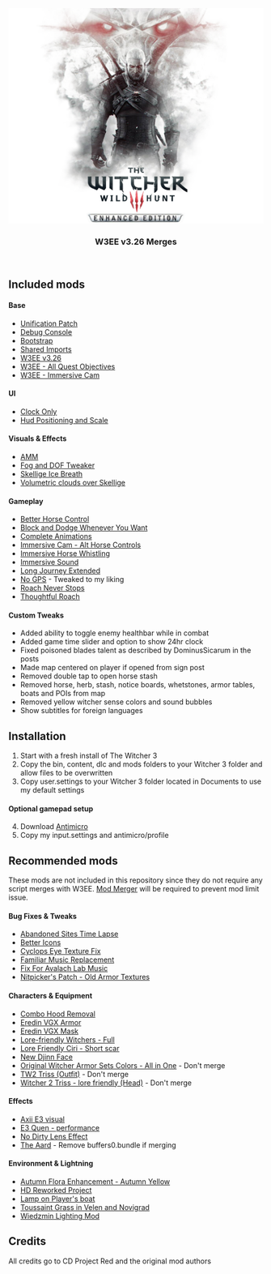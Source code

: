 <p align="center">
  <img src="./.github/banner.png" />

  <h3 align="center">
    W3EE v3.26 Merges
  </h3>
</p>

<br>

## Included mods

#### Base
- [Unification Patch](https://www.nexusmods.com/witcher3/mods/2134/?)
- [Debug Console](https://www.nexusmods.com/witcher3/mods/1555/?)
- [Bootstrap](https://www.nexusmods.com/witcher3/mods/2109/?)
- [Shared Imports](https://www.nexusmods.com/witcher3/mods/2110/?)
- [W3EE v3.26](https://www.nexusmods.com/witcher3/mods/2521/?)
- [W3EE - All Quest Objectives](https://www.nexusmods.com/witcher3/mods/2521/?)
- [W3EE - Immersive Cam](https://www.nexusmods.com/witcher3/mods/2521/?)

#### UI
- [Clock Only](https://www.nexusmods.com/witcher3/mods/1662/?)
- [Hud Positioning and Scale](https://www.nexusmods.com/witcher3/mods/861?)

#### Visuals & Effects
- [AMM](https://www.nexusmods.com/witcher3/mods/780?)
- [Fog and DOF Tweaker](https://www.nexusmods.com/witcher3/mods/2609?)
- [Skellige Ice Breath](https://www.nexusmods.com/witcher3/mods/1257/?)
- [Volumetric clouds over Skellige](https://www.nexusmods.com/witcher3/mods/1302/?)

#### Gameplay
- [Better Horse Control](https://www.nexusmods.com/witcher3/mods/2000?)
- [Block and Dodge Whenever You Want](https://www.nexusmods.com/witcher3/mods/1080/?)
- [Complete Animations](https://www.nexusmods.com/witcher3/mods/2632/?)
- [Immersive Cam - Alt Horse Controls](https://www.nexusmods.com/witcher3/mods/689/?)
- [Immersive Horse Whistling](https://www.nexusmods.com/witcher3/mods/2651/?)
- [Immersive Sound](https://www.nexusmods.com/witcher3/mods/1921/?)
- [Long Journey Extended](https://www.nexusmods.com/witcher3/mods/1630/?)
- [No GPS](https://www.nexusmods.com/witcher3/mods/1562/?) - Tweaked to my liking
- [Roach Never Stops](https://www.nexusmods.com/witcher3/mods/2288/?)
- [Thoughtful Roach](https://www.nexusmods.com/witcher3/mods/1586/?)

#### Custom Tweaks
- Added ability to toggle enemy healthbar while in combat
- Added game time slider and option to show 24hr clock
- Fixed poisoned blades talent as described by DominusSicarum in the posts
- Made map centered on player if opened from sign post
- Removed double tap to open horse stash
- Removed horse, herb, stash, notice boards, whetstones, armor tables, boats and POIs from map
- Removed yellow witcher sense colors and sound bubbles
- Show subtitles for foreign languages

## Installation
1. Start with a fresh install of The Witcher 3
2. Copy the bin, content, dlc and mods folders to your Witcher 3 folder and allow files to be overwritten
3. Copy user.settings to your Witcher 3 folder located in Documents to use my default settings

#### Optional gamepad setup
4. Download [Antimicro](https://github.com/AntiMicro/antimicro)
5. Copy my input.settings and antimicro/profile

## Recommended mods
These mods are not included in this repository since they do not require any script merges with W3EE. [Mod Merger](https://www.nexusmods.com/witcher3/mods/1931/?) will be required to prevent mod limit issue.

#### Bug Fixes & Tweaks
- [Abandoned Sites Time Lapse](https://www.nexusmods.com/witcher3/mods/2635/?)
- [Better Icons](https://www.nexusmods.com/witcher3/mods/1701/?)
- [Cyclops Eye Texture Fix](https://www.nexusmods.com/witcher3/mods/746?)
- [Familiar Music Replacement](https://www.nexusmods.com/witcher3/mods/1922?)
- [Fix For Avalach Lab Music](https://www.nexusmods.com/witcher3/mods/2165/?)
- [Nitpicker's Patch - Old Armor Textures](https://www.nexusmods.com/witcher3/mods/2117/?)

#### Characters & Equipment
- [Combo Hood Removal](https://www.nexusmods.com/witcher3/mods/2514?)
- [Eredin VGX Armor](https://www.nexusmods.com/witcher3/mods/1319/?)
- [Eredin VGX Mask](https://www.nexusmods.com/witcher3/mods/2077/?)
- [Lore-friendly Witchers - Full](https://www.nexusmods.com/witcher3/mods/390/?)
- [Lore Friendly Ciri - Short scar](https://www.nexusmods.com/witcher3/mods/685/?)
- [New Djinn Face](https://www.nexusmods.com/witcher3/mods/554/?)
- [Original Witcher Armor Sets Colors - All in One](https://www.nexusmods.com/witcher3/mods/1536/?) - Don't merge
- [TW2 Triss (Outfit)](https://www.nexusmods.com/witcher3/mods/2223/?) - Don't merge
- [Witcher 2 Triss - lore friendly (Head)](https://www.nexusmods.com/witcher3/mods/2748/?) - Don't merge

#### Effects
- [Axii E3 visual](https://www.nexusmods.com/witcher3/mods/594/?)
- [E3 Quen - performance](https://www.nexusmods.com/witcher3/mods/2366/?)
- [No Dirty Lens Effect](https://www.nexusmods.com/witcher3/mods/347/?)
- [The Aard](https://www.nexusmods.com/witcher3/mods/2346/?) - Remove buffers0.bundle if merging

#### Environment & Lightning
- [Autumn Flora Enhancement - Autumn Yellow](https://www.nexusmods.com/witcher3/mods/942/?)
- [HD Reworked Project](https://www.nexusmods.com/witcher3/mods/1021/?)
- [Lamp on Player's boat](https://www.nexusmods.com/witcher3/mods/2770/?)
- [Toussaint Grass in Velen and Novigrad](https://www.nexusmods.com/witcher3/mods/1836/?)
- [Wiedzmin Lighting Mod](https://www.nexusmods.com/witcher3/mods/2358/?)

## Credits
All credits go to CD Project Red and the original mod authors
